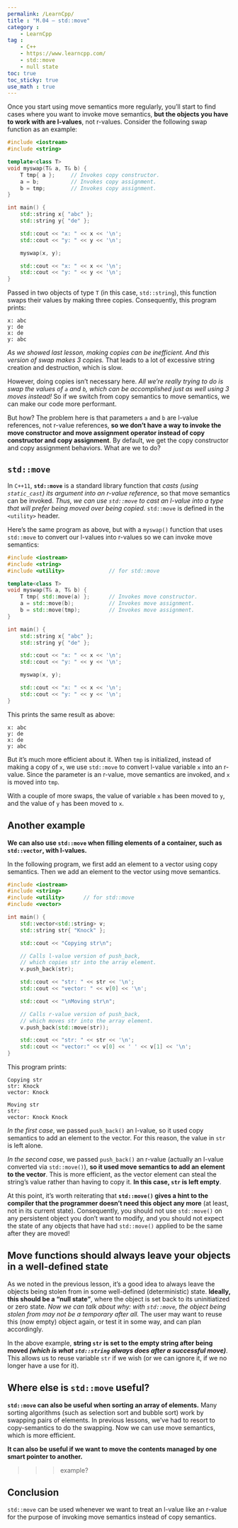 ```yaml
---
permalink: /LearnCpp/
title : "M.04 — std::move"
category :
    - LearnCpp
tag : 
    - C++
    - https://www.learncpp.com/
    - std::move
    - null state
toc: true  
toc_sticky: true 
use_math : true
---
```



Once you start using move semantics more regularly, you’ll start to find cases where you want to invoke move semantics, **but the objects you have to work with are l-values**, not r-values. Consider the following swap function as an example:

```c++
#include <iostream>
#include <string>

template<class T>
void myswap(T& a, T& b) {
    T tmp{ a };     // Invokes copy constructor.
    a = b;          // Invokes copy assignment.
    b = tmp;        // Invokes copy assignment.
}

int main() {
    std::string x{ "abc" };
    std::string y{ "de" };

    std::cout << "x: " << x << '\n';
    std::cout << "y: " << y << '\n';

    myswap(x, y);

    std::cout << "x: " << x << '\n';
    std::cout << "y: " << y << '\n';
}
```

Passed in two objects of type `T` (in this case, `std::string`), this function swaps their values by making three copies. Consequently, this program prints:

```
x: abc
y: de
x: de
y: abc
```

*As we showed last lesson, making copies can be inefficient. And this version of swap makes 3 copies.* That leads to a lot of excessive string creation and destruction, which is slow.

However, doing copies isn’t necessary here. *All we’re really trying to do is swap the values of `a` and `b`, which can be accomplished just as well using 3 moves instead!* So if we switch from copy semantics to move semantics, we can make our code more performant.

But how? The problem here is that parameters `a` and `b` are l-value references, not r-value references, **so we don’t have a way to invoke the move constructor and move assignment operator instead of copy constructor and copy assignment**. By default, we get the copy constructor and copy assignment behaviors. What are we to do?


## `std::move`

In `C++11`, **`std::move`** is a standard library function that *casts (using `static_cast`) its argument into an r-value reference*, so that move semantics can be invoked. *Thus, we can use `std::move` to cast an l-value into a type that will prefer being moved over being copied.* `std::move` is defined in the `<utility>` header.

Here’s the same program as above, but with a `myswap()` function that uses `std::move` to convert our l-values into r-values so we can invoke move semantics:

```c++
#include <iostream>
#include <string>
#include <utility>              // for std::move

template<class T>
void myswap(T& a, T& b) {
    T tmp{ std::move(a) };      // Invokes move constructor.
    a = std::move(b);           // Invokes move assignment.
    b = std::move(tmp);         // Invokes move assignment.
}

int main() {
    std::string x{ "abc" };
    std::string y{ "de" };

    std::cout << "x: " << x << '\n';
    std::cout << "y: " << y << '\n';

    myswap(x, y);

    std::cout << "x: " << x << '\n';
    std::cout << "y: " << y << '\n';
}
```

This prints the same result as above:

```
x: abc
y: de
x: de
y: abc
```

But it’s much more efficient about it. When `tmp` is initialized, instead of making a copy of `x`, we use `std::move` to convert l-value variable `x` into an r-value. Since the parameter is an r-value, move semantics are invoked, and `x` is moved into `tmp`.

With a couple of more swaps, the value of variable `x` has been moved to `y`, and the value of `y` has been moved to `x`.


## Another example

**We can also use `std::move` when filling elements of a container, such as `std::vector`, with l-values.**

In the following program, we first add an element to a vector using copy semantics. Then we add an element to the vector using move semantics.

```c++
#include <iostream>
#include <string>
#include <utility>      // for std::move
#include <vector>

int main() {
    std::vector<std::string> v;
    std::string str{ "Knock" };

    std::cout << "Copying str\n";

    // Calls l-value version of push_back,
    // which copies str into the array element.
    v.push_back(str);

    std::cout << "str: " << str << '\n';
    std::cout << "vector: " << v[0] << '\n';

    std::cout << "\nMoving str\n";

    // Calls r-value version of push_back,
    // which moves str into the array element.
    v.push_back(std::move(str));

    std::cout << "str: " << str << '\n';
    std::cout << "vector:" << v[0] << ' ' << v[1] << '\n';
}
```

This program prints:

```
Copying str
str: Knock
vector: Knock

Moving str
str:
vector: Knock Knock
```

*In the first case*, we passed `push_back()` an l-value, so it used copy semantics to add an element to the vector. For this reason, the value in `str` is left alone.

*In the second case*, we passed `push_back()` an r-value (actually an l-value converted via `std::move()`), **so it used move semantics to add an element to the vector**. This is more efficient, as the vector element can steal the string’s value rather than having to copy it. **In this case, `str` is left empty**.

At this point, it’s worth reiterating that **`std::move()` gives a hint to the compiler that the programmer doesn’t need this object any more** (at least, not in its current state). Consequently, you should not use `std::move()` on any persistent object you don’t want to modify, and you should not expect the state of any objects that have had `std::move()` applied to be the same after they are moved!


## Move functions should always leave your objects in a well-defined state

As we noted in the previous lesson, it’s a good idea to always leave the objects being stolen from in some well-defined (deterministic) state. **Ideally, this should be a “null state”**, where the object is set back to its uninitiatized or zero state. *Now we can talk about why: with `std::move`, the object being stolen from may not be a temporary after all.* The user may want to reuse this (now empty) object again, or test it in some way, and can plan accordingly.

In the above example, **string `str` is set to the empty string after being moved *(which is what `std::string` always does after a successful move)***. This allows us to reuse variable `str` if we wish (or we can ignore it, if we no longer have a use for it).


## Where else is `std::move` useful?

**`std::move` can also be useful when sorting an array of elements.** Many sorting algorithms (such as selection sort and bubble sort) work by swapping pairs of elements. In previous lessons, we’ve had to resort to copy-semantics to do the swapping. Now we can use move semantics, which is more efficient.

**It can also be useful if we want to move the contents managed by one smart pointer to another.**

>>>example?


## Conclusion

`std::move` can be used whenever we want to treat an l-value like an r-value for the purpose of invoking move semantics instead of copy semantics.
